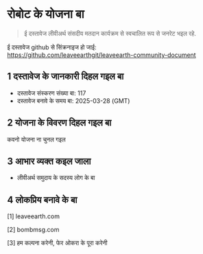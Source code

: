 # रोबोट के योजना बा

>ई दस्तावेज लीवीअर्थ संसदीय मतदान कार्यक्रम से स्वचालित रूप से जनरेट भइल रहे.

ई दस्तावेज github से सिंक्रनाइज हो जाई: https://github.com/leaveearthgit/leaveearth-community-document

## 1 दस्तावेज के जानकारी दिहल गइल बा

- दस्तावेज संस्करण संख्या बा: 117
- दस्तावेज बनावे के समय बा: 2025-03-28 (GMT)

## 2 योजना के विवरण दिहल गइल बा

कवनो योजना ना चुनल गइल

## 3 आभार व्यक्त कइल जाला
* लीवीअर्थ समुदाय के सदस्य लोग के बा

## 4 लोकप्रिय बनावे के बा
[1] leaveearth.com

[2] bombmsg.com

[3] हम कल्पना करेनी, फेर ओकरा के पूरा करेनी